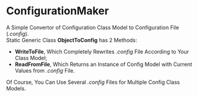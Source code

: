 # ConfigurationMaker
 
A Simple Convertor of Configuration Class Model to Configuration File (*.config*).<br/> 
Static Generic Class **ObjectToConfig** has 2 Methods:

* **WriteToFile**, Which Completely Rewrites *.config* File According to Your Class Model;
* **ReadFromFile**, Which Returns an Instance of Config Model with Current Values from *.config* File.

Of Course, You Can Use Several *.config* Files for Multiple Config Class Models.
